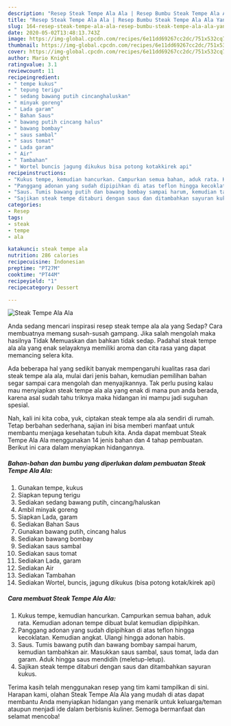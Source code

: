 ```yaml
---
description: "Resep Steak Tempe Ala Ala | Resep Bumbu Steak Tempe Ala Ala Yang Menggugah Selera"
title: "Resep Steak Tempe Ala Ala | Resep Bumbu Steak Tempe Ala Ala Yang Menggugah Selera"
slug: 164-resep-steak-tempe-ala-ala-resep-bumbu-steak-tempe-ala-ala-yang-menggugah-selera
date: 2020-05-02T13:48:13.743Z
image: https://img-global.cpcdn.com/recipes/6e11dd69267cc2dc/751x532cq70/steak-tempe-ala-ala-foto-resep-utama.jpg
thumbnail: https://img-global.cpcdn.com/recipes/6e11dd69267cc2dc/751x532cq70/steak-tempe-ala-ala-foto-resep-utama.jpg
cover: https://img-global.cpcdn.com/recipes/6e11dd69267cc2dc/751x532cq70/steak-tempe-ala-ala-foto-resep-utama.jpg
author: Mario Knight
ratingvalue: 3.1
reviewcount: 11
recipeingredient:
- " tempe kukus"
- " tepung terigu"
- " sedang bawang putih cincanghaluskan"
- " minyak goreng"
- " Lada garam"
- " Bahan Saus"
- " bawang putih cincang halus"
- " bawang bombay"
- " saus sambal"
- " saus tomat"
- " Lada garam"
- " Air"
- " Tambahan"
- " Wortel buncis jagung dikukus bisa potong kotakkirek api"
recipeinstructions:
- "Kukus tempe, kemudian hancurkan. Campurkan semua bahan, aduk rata. Kemudian adonan tempe dibuat bulat kemudian dipipihkan."
- "Panggang adonan yang sudah dipipihkan di atas teflon hingga kecoklatan. Kemudian angkat. Ulangi hingga adonan habis."
- "Saus. Tumis bawang putih dan bawang bombay sampai harum, kemudian tambahkan air. Masukkan saus sambal, saus tomat, lada dan garam. Aduk hingga saus mendidih (meletup-letup)."
- "Sajikan steak tempe ditaburi dengan saus dan ditambahkan sayuran kukus."
categories:
- Resep
tags:
- steak
- tempe
- ala

katakunci: steak tempe ala 
nutrition: 286 calories
recipecuisine: Indonesian
preptime: "PT27M"
cooktime: "PT44M"
recipeyield: "1"
recipecategory: Dessert

---
```



![Steak Tempe Ala Ala](https://img-global.cpcdn.com/recipes/6e11dd69267cc2dc/751x532cq70/steak-tempe-ala-ala-foto-resep-utama.jpg)

Anda sedang mencari inspirasi resep steak tempe ala ala yang Sedap? Cara membuatnya memang susah-susah gampang. Jika salah mengolah maka hasilnya Tidak Memuaskan dan bahkan tidak sedap. Padahal steak tempe ala ala yang enak selayaknya memiliki aroma dan cita rasa yang dapat memancing selera kita.



Ada beberapa hal yang sedikit banyak mempengaruhi kualitas rasa dari steak tempe ala ala, mulai dari jenis bahan, kemudian pemilihan bahan segar sampai cara mengolah dan menyajikannya. Tak perlu pusing kalau mau menyiapkan steak tempe ala ala yang enak di mana pun anda berada, karena asal sudah tahu triknya maka hidangan ini mampu jadi suguhan spesial.


Nah, kali ini kita coba, yuk, ciptakan steak tempe ala ala sendiri di rumah. Tetap berbahan sederhana, sajian ini bisa memberi manfaat untuk membantu menjaga kesehatan tubuh kita. Anda dapat membuat Steak Tempe Ala Ala menggunakan 14 jenis bahan dan 4 tahap pembuatan. Berikut ini cara dalam menyiapkan hidangannya.

<!--inarticleads1-->

##### Bahan-bahan dan bumbu yang diperlukan dalam pembuatan Steak Tempe Ala Ala:

1. Gunakan  tempe, kukus
1. Siapkan  tepung terigu
1. Sediakan  sedang bawang putih, cincang/haluskan
1. Ambil  minyak goreng
1. Siapkan  Lada, garam
1. Sediakan  Bahan Saus
1. Gunakan  bawang putih, cincang halus
1. Sediakan  bawang bombay
1. Sediakan  saus sambal
1. Sediakan  saus tomat
1. Sediakan  Lada, garam
1. Sediakan  Air
1. Sediakan  Tambahan
1. Sediakan  Wortel, buncis, jagung dikukus (bisa potong kotak/kirek api)




<!--inarticleads2-->

##### Cara membuat Steak Tempe Ala Ala:

1. Kukus tempe, kemudian hancurkan. Campurkan semua bahan, aduk rata. Kemudian adonan tempe dibuat bulat kemudian dipipihkan.
1. Panggang adonan yang sudah dipipihkan di atas teflon hingga kecoklatan. Kemudian angkat. Ulangi hingga adonan habis.
1. Saus. Tumis bawang putih dan bawang bombay sampai harum, kemudian tambahkan air. Masukkan saus sambal, saus tomat, lada dan garam. Aduk hingga saus mendidih (meletup-letup).
1. Sajikan steak tempe ditaburi dengan saus dan ditambahkan sayuran kukus.




Terima kasih telah menggunakan resep yang tim kami tampilkan di sini. Harapan kami, olahan Steak Tempe Ala Ala yang mudah di atas dapat membantu Anda menyiapkan hidangan yang menarik untuk keluarga/teman ataupun menjadi ide dalam berbisnis kuliner. Semoga bermanfaat dan selamat mencoba!

